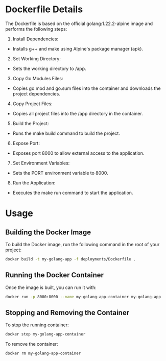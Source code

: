 # Dockerfile Details

The Dockerfile is based on the official golang:1.22.2-alpine image and performs the following steps:

1. Install Dependencies:

- Installs g++ and make using Alpine's package manager (apk).
2. Set Working Directory:

- Sets the working directory to /app.
3. Copy Go Modules Files:

- Copies go.mod and go.sum files into the container and downloads the project dependencies.
4. Copy Project Files:

- Copies all project files into the /app directory in the container.
5. Build the Project:

- Runs the make build command to build the project.
6. Expose Port:

- Exposes port 8000 to allow external access to the application.
7. Set Environment Variables:

- Sets the PORT environment variable to 8000.
8. Run the Application:

- Executes the make run command to start the application.

# Usage

## Building the Docker Image

To build the Docker image, run the following command in the root of your project:
```bash
docker build -t my-golang-app -f deployments/Dockerfile .
```

## Running the Docker Container
Once the image is built, you can run it with:

```bash
docker run -p 8000:8000 --name my-golang-app-container my-golang-app
```

## Stopping and Removing the Container
To stop the running container:

```bash
docker stop my-golang-app-container
```

To remove the container:

```bash
docker rm my-golang-app-container
```
